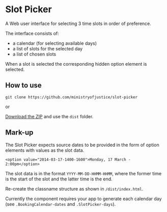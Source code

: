 # Slot Picker

A Web user interface for selecting 3 time slots in order of preference.

The interface consists of:

* a calendar (for selecting available days)
* a list of slots for the selected day
* a list of chosen slots

When a slot is selected the corresponding hidden option element is selected.

## How to use

`git clone https://github.com/ministryofjustice/slot-picker`

or

[Download the ZIP](https://github.com/ministryofjustice/moj_slotpicker/archive/902e148eee11ef276fb52d9117582e3b2ab6d8e6.zip) and use the `dist` folder.

## Mark-up

The Slot Picker expects source dates to be provided in the form of option elements with values as the slot data.

    <option value="2014-03-17-1400-1600">Monday, 17 March - 2:00pm</option>

The slot data is in the format `YYYY-MM-DD-HHMM-HHMM`, where the former time is the start of the slot and the latter time is the end.

Re-create the classname structure as shown in `/dist/index.html`.

Currently the component requires your app to generate each calendar day (see `.BookingCalendar-dates` and `.SlotPicker-days`).
